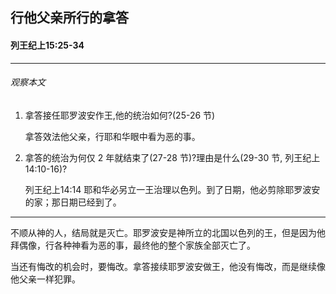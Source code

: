 ## 行他父亲所行的拿答

#### 列王纪上15:25-34

------

###### 观察本文1. 拿答接任耶罗波安作王,他的统治如何?(25-26 节)
    拿答效法他父亲，行耶和华眼中看为恶的事。
2. 拿答的统治为何仅 2 年就结束了(27-28 节)?理由是什么(29-30 节, 列王纪上 14:10-16)?
    列王纪上14:14 耶和华必另立一王治理以色列。到了日期，他必剪除耶罗波安的家；那日期已经到了。
------
不顺从神的人，结局就是灭亡。耶罗波安是神所立的北国以色列的王，但是因为他拜偶像，行各种神看为恶的事，最终他的整个家族全部灭亡了。
当还有悔改的机会时，要悔改。拿答接续耶罗波安做王，他没有悔改，而是继续像他父亲一样犯罪。